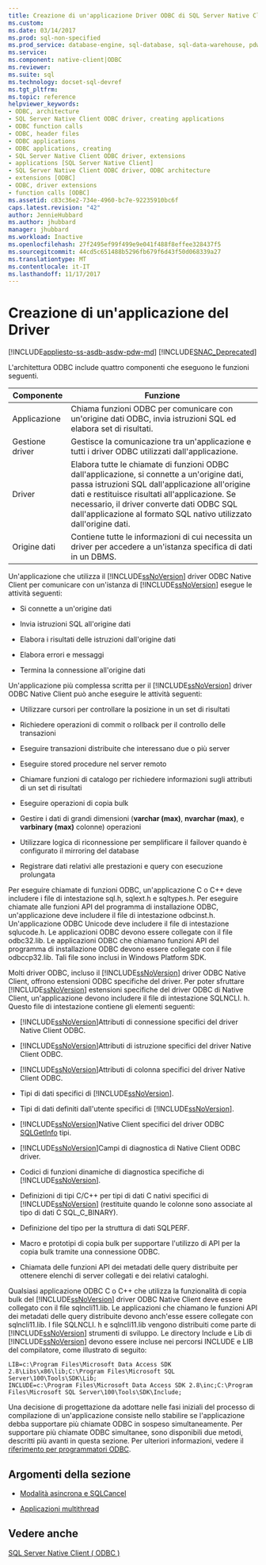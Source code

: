 ```yaml
---
title: Creazione di un'applicazione Driver ODBC di SQL Server Native Client | Documenti Microsoft
ms.custom: 
ms.date: 03/14/2017
ms.prod: sql-non-specified
ms.prod_service: database-engine, sql-database, sql-data-warehouse, pdw
ms.service: 
ms.component: native-client|ODBC
ms.reviewer: 
ms.suite: sql
ms.technology: docset-sql-devref
ms.tgt_pltfrm: 
ms.topic: reference
helpviewer_keywords:
- ODBC, architecture
- SQL Server Native Client ODBC driver, creating applications
- ODBC function calls
- ODBC, header files
- ODBC applications
- ODBC applications, creating
- SQL Server Native Client ODBC driver, extensions
- applications [SQL Server Native Client]
- SQL Server Native Client ODBC driver, ODBC architecture
- extensions [ODBC]
- ODBC, driver extensions
- function calls [ODBC]
ms.assetid: c83c36e2-734e-4960-bc7e-92235910bc6f
caps.latest.revision: "42"
author: JennieHubbard
ms.author: jhubbard
manager: jhubbard
ms.workload: Inactive
ms.openlocfilehash: 27f2495ef99f499e9e041f488f8effee328437f5
ms.sourcegitcommit: 44cd5c651488b5296fb679f6d43f50d068339a27
ms.translationtype: MT
ms.contentlocale: it-IT
ms.lasthandoff: 11/17/2017
---
```

# <a name="creating-a-driver-application"></a>Creazione di un'applicazione del Driver
[!INCLUDE[appliesto-ss-asdb-asdw-pdw-md](../../../includes/appliesto-ss-asdb-asdw-pdw-md.md)]
[!INCLUDE[SNAC_Deprecated](../../../includes/snac-deprecated.md)]

  L'architettura ODBC include quattro componenti che eseguono le funzioni seguenti.  
  
|Componente|Funzione|  
|---------------|--------------|  
|Applicazione|Chiama funzioni ODBC per comunicare con un'origine dati ODBC, invia istruzioni SQL ed elabora set di risultati.|  
|Gestione driver|Gestisce la comunicazione tra un'applicazione e tutti i driver ODBC utilizzati dall'applicazione.|  
|Driver|Elabora tutte le chiamate di funzioni ODBC dall'applicazione, si connette a un'origine dati, passa istruzioni SQL dall'applicazione all'origine dati e restituisce risultati all'applicazione. Se necessario, il driver converte dati ODBC SQL dall'applicazione al formato SQL nativo utilizzato dall'origine dati.|  
|Origine dati|Contiene tutte le informazioni di cui necessita un driver per accedere a un'istanza specifica di dati in un DBMS.|  
  
 Un'applicazione che utilizza il [!INCLUDE[ssNoVersion](../../../includes/ssnoversion-md.md)] driver ODBC Native Client per comunicare con un'istanza di [!INCLUDE[ssNoVersion](../../../includes/ssnoversion-md.md)] esegue le attività seguenti:  
  
-   Si connette a un'origine dati  
  
-   Invia istruzioni SQL all'origine dati  
  
-   Elabora i risultati delle istruzioni dall'origine dati  
  
-   Elabora errori e messaggi  
  
-   Termina la connessione all'origine dati  
  
 Un'applicazione più complessa scritta per il [!INCLUDE[ssNoVersion](../../../includes/ssnoversion-md.md)] driver ODBC Native Client può anche eseguire le attività seguenti:  
  
-   Utilizzare cursori per controllare la posizione in un set di risultati  
  
-   Richiedere operazioni di commit o rollback per il controllo delle transazioni  
  
-   Eseguire transazioni distribuite che interessano due o più server  
  
-   Eseguire stored procedure nel server remoto  
  
-   Chiamare funzioni di catalogo per richiedere informazioni sugli attributi di un set di risultati  
  
-   Eseguire operazioni di copia bulk  
  
-   Gestire i dati di grandi dimensioni (**varchar (max)**, **nvarchar (max)**, e **varbinary (max)** colonne) operazioni  
  
-   Utilizzare logica di riconnessione per semplificare il failover quando è configurato il mirroring del database  
  
-   Registrare dati relativi alle prestazioni e query con esecuzione prolungata  
  
 Per eseguire chiamate di funzioni ODBC, un'applicazione C o C++ deve includere i file di intestazione sql.h, sqlext.h e sqltypes.h. Per eseguire chiamate alle funzioni API del programma di installazione ODBC, un'applicazione deve includere il file di intestazione odbcinst.h. Un'applicazione ODBC Unicode deve includere il file di intestazione sqlucode.h. Le applicazioni ODBC devono essere collegate con il file odbc32.lib. Le applicazioni ODBC che chiamano funzioni API del programma di installazione ODBC devono essere collegate con il file odbccp32.lib. Tali file sono inclusi in Windows Platform SDK.  
  
 Molti driver ODBC, incluso il [!INCLUDE[ssNoVersion](../../../includes/ssnoversion-md.md)] driver ODBC Native Client, offrono estensioni ODBC specifiche del driver. Per poter sfruttare [!INCLUDE[ssNoVersion](../../../includes/ssnoversion-md.md)] estensioni specifiche del driver ODBC di Native Client, un'applicazione devono includere il file di intestazione SQLNCLI. h. Questo file di intestazione contiene gli elementi seguenti:  
  
-   [!INCLUDE[ssNoVersion](../../../includes/ssnoversion-md.md)]Attributi di connessione specifici del driver Native Client ODBC.  
  
-   [!INCLUDE[ssNoVersion](../../../includes/ssnoversion-md.md)]Attributi di istruzione specifici del driver Native Client ODBC.  
  
-   [!INCLUDE[ssNoVersion](../../../includes/ssnoversion-md.md)]Attributi di colonna specifici del driver Native Client ODBC.  
  
-   Tipi di dati specifici di [!INCLUDE[ssNoVersion](../../../includes/ssnoversion-md.md)].  
  
-   Tipi di dati definiti dall'utente specifici di [!INCLUDE[ssNoVersion](../../../includes/ssnoversion-md.md)].  
  
-   [!INCLUDE[ssNoVersion](../../../includes/ssnoversion-md.md)]Native Client specifici del driver ODBC [SQLGetInfo](../../../relational-databases/native-client-odbc-api/sqlgetinfo.md) tipi.  
  
-   [!INCLUDE[ssNoVersion](../../../includes/ssnoversion-md.md)]Campi di diagnostica di Native Client ODBC driver.  
  
-   Codici di funzioni dinamiche di diagnostica specifiche di [!INCLUDE[ssNoVersion](../../../includes/ssnoversion-md.md)].  
  
-   Definizioni di tipi C/C++ per tipi di dati C nativi specifici di [!INCLUDE[ssNoVersion](../../../includes/ssnoversion-md.md)] (restituite quando le colonne sono associate al tipo di dati C SQL_C_BINARY).  
  
-   Definizione del tipo per la struttura di dati SQLPERF.  
  
-   Macro e prototipi di copia bulk per supportare l'utilizzo di API per la copia bulk tramite una connessione ODBC.  
  
-   Chiamata delle funzioni API dei metadati delle query distribuite per ottenere elenchi di server collegati e dei relativi cataloghi.  
  
 Qualsiasi applicazione ODBC C o C++ che utilizza la funzionalità di copia bulk del [!INCLUDE[ssNoVersion](../../../includes/ssnoversion-md.md)] driver ODBC Native Client deve essere collegato con il file sqlncli11.lib. Le applicazioni che chiamano le funzioni API dei metadati delle query distribuite devono anch'esse essere collegate con sqlncli11.lib. I file SQLNCLI. h e sqlncli11.lib vengono distribuiti come parte di [!INCLUDE[ssNoVersion](../../../includes/ssnoversion-md.md)] strumenti di sviluppo. Le directory Include e Lib di [!INCLUDE[ssNoVersion](../../../includes/ssnoversion-md.md)] devono essere incluse nei percorsi INCLUDE e LIB del compilatore, come illustrato di seguito:  
  
```  
LIB=c:\Program Files\Microsoft Data Access SDK 2.8\Libs\x86\lib;C:\Program Files\Microsoft SQL Server\100\Tools\SDK\Lib;  
INCLUDE=c:\Program Files\Microsoft Data Access SDK 2.8\inc;C:\Program Files\Microsoft SQL Server\100\Tools\SDK\Include;  
```  
  
 Una decisione di progettazione da adottare nelle fasi iniziali del processo di compilazione di un'applicazione consiste nello stabilire se l'applicazione debba supportare più chiamate ODBC in sospeso simultaneamente. Per supportare più chiamate ODBC simultanee, sono disponibili due metodi, descritti più avanti in questa sezione. Per ulteriori informazioni, vedere il [riferimento per programmatori ODBC](http://go.microsoft.com/fwlink/?LinkId=45250).  
  
## <a name="in-this-section"></a>Argomenti della sezione  
  
-   [Modalità asincrona e SQLCancel](../../../relational-databases/native-client/odbc/creating-a-driver-application-asynchronous-mode-and-sqlcancel.md)  
  
-   [Applicazioni multithread](../../../relational-databases/native-client/odbc/creating-a-driver-application-multithreaded-applications.md)  
  
## <a name="see-also"></a>Vedere anche  
 [SQL Server Native Client &#40; ODBC &#41;](../../../relational-databases/native-client/odbc/sql-server-native-client-odbc.md)  
  
  
